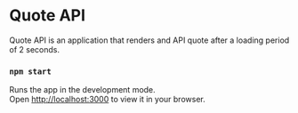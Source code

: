 # Quote API

Quote API is an application that renders and API quote after a loading period of 2 seconds.

### `npm start`

Runs the app in the development mode.\
Open [http://localhost:3000](http://localhost:3000) to view it in your browser.



